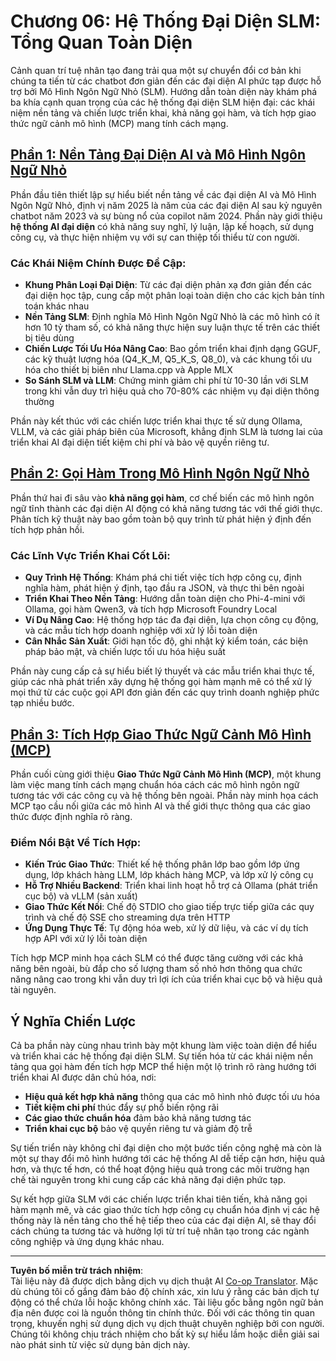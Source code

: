 <!--
CO_OP_TRANSLATOR_METADATA:
{
  "original_hash": "b17bf7f849519fac995c24ab9e2d0be8",
  "translation_date": "2025-09-18T12:27:34+00:00",
  "source_file": "Module06/README.md",
  "language_code": "vi"
}
-->
# Chương 06: Hệ Thống Đại Diện SLM: Tổng Quan Toàn Diện

Cảnh quan trí tuệ nhân tạo đang trải qua một sự chuyển đổi cơ bản khi chúng ta tiến từ các chatbot đơn giản đến các đại diện AI phức tạp được hỗ trợ bởi Mô Hình Ngôn Ngữ Nhỏ (SLM). Hướng dẫn toàn diện này khám phá ba khía cạnh quan trọng của các hệ thống đại diện SLM hiện đại: các khái niệm nền tảng và chiến lược triển khai, khả năng gọi hàm, và tích hợp giao thức ngữ cảnh mô hình (MCP) mang tính cách mạng.

## [Phần 1: Nền Tảng Đại Diện AI và Mô Hình Ngôn Ngữ Nhỏ](./01.IntroduceAgent.md)

Phần đầu tiên thiết lập sự hiểu biết nền tảng về các đại diện AI và Mô Hình Ngôn Ngữ Nhỏ, định vị năm 2025 là năm của các đại diện AI sau kỷ nguyên chatbot năm 2023 và sự bùng nổ của copilot năm 2024. Phần này giới thiệu **hệ thống AI đại diện** có khả năng suy nghĩ, lý luận, lập kế hoạch, sử dụng công cụ, và thực hiện nhiệm vụ với sự can thiệp tối thiểu từ con người.

### Các Khái Niệm Chính Được Đề Cập:
- **Khung Phân Loại Đại Diện**: Từ các đại diện phản xạ đơn giản đến các đại diện học tập, cung cấp một phân loại toàn diện cho các kịch bản tính toán khác nhau
- **Nền Tảng SLM**: Định nghĩa Mô Hình Ngôn Ngữ Nhỏ là các mô hình có ít hơn 10 tỷ tham số, có khả năng thực hiện suy luận thực tế trên các thiết bị tiêu dùng
- **Chiến Lược Tối Ưu Hóa Nâng Cao**: Bao gồm triển khai định dạng GGUF, các kỹ thuật lượng hóa (Q4_K_M, Q5_K_S, Q8_0), và các khung tối ưu hóa cho thiết bị biên như Llama.cpp và Apple MLX
- **So Sánh SLM và LLM**: Chứng minh giảm chi phí từ 10-30 lần với SLM trong khi vẫn duy trì hiệu quả cho 70-80% các nhiệm vụ đại diện thông thường

Phần này kết thúc với các chiến lược triển khai thực tế sử dụng Ollama, VLLM, và các giải pháp biên của Microsoft, khẳng định SLM là tương lai của triển khai AI đại diện tiết kiệm chi phí và bảo vệ quyền riêng tư.

## [Phần 2: Gọi Hàm Trong Mô Hình Ngôn Ngữ Nhỏ](./02.FunctionCalling.md)

Phần thứ hai đi sâu vào **khả năng gọi hàm**, cơ chế biến các mô hình ngôn ngữ tĩnh thành các đại diện AI động có khả năng tương tác với thế giới thực. Phân tích kỹ thuật này bao gồm toàn bộ quy trình từ phát hiện ý định đến tích hợp phản hồi.

### Các Lĩnh Vực Triển Khai Cốt Lõi:
- **Quy Trình Hệ Thống**: Khám phá chi tiết việc tích hợp công cụ, định nghĩa hàm, phát hiện ý định, tạo đầu ra JSON, và thực thi bên ngoài
- **Triển Khai Theo Nền Tảng**: Hướng dẫn toàn diện cho Phi-4-mini với Ollama, gọi hàm Qwen3, và tích hợp Microsoft Foundry Local
- **Ví Dụ Nâng Cao**: Hệ thống hợp tác đa đại diện, lựa chọn công cụ động, và các mẫu tích hợp doanh nghiệp với xử lý lỗi toàn diện
- **Cân Nhắc Sản Xuất**: Giới hạn tốc độ, ghi nhật ký kiểm toán, các biện pháp bảo mật, và chiến lược tối ưu hóa hiệu suất

Phần này cung cấp cả sự hiểu biết lý thuyết và các mẫu triển khai thực tế, giúp các nhà phát triển xây dựng hệ thống gọi hàm mạnh mẽ có thể xử lý mọi thứ từ các cuộc gọi API đơn giản đến các quy trình doanh nghiệp phức tạp nhiều bước.

## [Phần 3: Tích Hợp Giao Thức Ngữ Cảnh Mô Hình (MCP)](./03.IntroduceMCP.md)

Phần cuối cùng giới thiệu **Giao Thức Ngữ Cảnh Mô Hình (MCP)**, một khung làm việc mang tính cách mạng chuẩn hóa cách các mô hình ngôn ngữ tương tác với các công cụ và hệ thống bên ngoài. Phần này minh họa cách MCP tạo cầu nối giữa các mô hình AI và thế giới thực thông qua các giao thức được định nghĩa rõ ràng.

### Điểm Nổi Bật Về Tích Hợp:
- **Kiến Trúc Giao Thức**: Thiết kế hệ thống phân lớp bao gồm lớp ứng dụng, lớp khách hàng LLM, lớp khách hàng MCP, và lớp xử lý công cụ
- **Hỗ Trợ Nhiều Backend**: Triển khai linh hoạt hỗ trợ cả Ollama (phát triển cục bộ) và vLLM (sản xuất)
- **Giao Thức Kết Nối**: Chế độ STDIO cho giao tiếp trực tiếp giữa các quy trình và chế độ SSE cho streaming dựa trên HTTP
- **Ứng Dụng Thực Tế**: Tự động hóa web, xử lý dữ liệu, và các ví dụ tích hợp API với xử lý lỗi toàn diện

Tích hợp MCP minh họa cách SLM có thể được tăng cường với các khả năng bên ngoài, bù đắp cho số lượng tham số nhỏ hơn thông qua chức năng nâng cao trong khi vẫn duy trì lợi ích của triển khai cục bộ và hiệu quả tài nguyên.

## Ý Nghĩa Chiến Lược

Cả ba phần này cùng nhau trình bày một khung làm việc toàn diện để hiểu và triển khai các hệ thống đại diện SLM. Sự tiến hóa từ các khái niệm nền tảng qua gọi hàm đến tích hợp MCP thể hiện một lộ trình rõ ràng hướng tới triển khai AI được dân chủ hóa, nơi:

- **Hiệu quả kết hợp khả năng** thông qua các mô hình nhỏ được tối ưu hóa
- **Tiết kiệm chi phí** thúc đẩy sự phổ biến rộng rãi
- **Các giao thức chuẩn hóa** đảm bảo khả năng tương tác
- **Triển khai cục bộ** bảo vệ quyền riêng tư và giảm độ trễ

Sự tiến triển này không chỉ đại diện cho một bước tiến công nghệ mà còn là một sự thay đổi mô hình hướng tới các hệ thống AI dễ tiếp cận hơn, hiệu quả hơn, và thực tế hơn, có thể hoạt động hiệu quả trong các môi trường hạn chế tài nguyên trong khi cung cấp các khả năng đại diện phức tạp.

Sự kết hợp giữa SLM với các chiến lược triển khai tiên tiến, khả năng gọi hàm mạnh mẽ, và các giao thức tích hợp công cụ chuẩn hóa định vị các hệ thống này là nền tảng cho thế hệ tiếp theo của các đại diện AI, sẽ thay đổi cách chúng ta tương tác và hưởng lợi từ trí tuệ nhân tạo trong các ngành công nghiệp và ứng dụng khác nhau.

---

**Tuyên bố miễn trừ trách nhiệm**:  
Tài liệu này đã được dịch bằng dịch vụ dịch thuật AI [Co-op Translator](https://github.com/Azure/co-op-translator). Mặc dù chúng tôi cố gắng đảm bảo độ chính xác, xin lưu ý rằng các bản dịch tự động có thể chứa lỗi hoặc không chính xác. Tài liệu gốc bằng ngôn ngữ bản địa nên được coi là nguồn thông tin chính thức. Đối với các thông tin quan trọng, khuyến nghị sử dụng dịch vụ dịch thuật chuyên nghiệp bởi con người. Chúng tôi không chịu trách nhiệm cho bất kỳ sự hiểu lầm hoặc diễn giải sai nào phát sinh từ việc sử dụng bản dịch này.